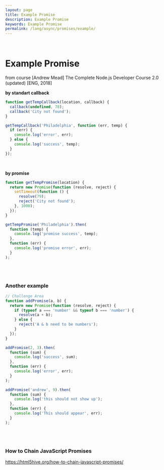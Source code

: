 ```yaml
---
layout: page
title: Example Promise
description: Example Promise
keywords: Example Promise
permalink: /lang/async/promises/example/
---
```


<br/>

# Example Promise

from course [Andrew Mead] The Complete Node.js Developer Course 2.0 (updated) [ENG, 2018]

**by standart callback**

```javascript
function getTempCallback(location, callback) {
  callback(undefined, 78);
  callback('City not found');
}

getTempCallback('Philadelphia', function (err, temp) {
  if (err) {
    console.log('error', err);
  } else {
    console.log('success', temp);
  }
});
```

<br/>

**by promise**

```javascript
function getTempPromise(location) {
  return new Promise(function (resolve, reject) {
    setTimeout(function () {
      resolve(79);
      reject('City not found');
    }, 1000);
  });
}

getTempPromise('Philadelphia').then(
  function (temp) {
    console.log('promise success', temp);
  },
  function (err) {
    console.log('promise error', err);
  }
);
```

<br/>
<br/>

### Another example

```javascript
// Challenge Area
function addPromise(a, b) {
  return new Promise(function (resolve, reject) {
    if (typeof a === 'number' && typeof b === 'number') {
      resolve(a + b);
    } else {
      reject('A & b need to be numbers');
    }
  });
}

addPromise(2, 3).then(
  function (sum) {
    console.log('success', sum);
  },
  function (err) {
    console.log('error', err);
  }
);

addPromise('andrew', 9).then(
  function (sum) {
    console.log('this should not show up');
  },
  function (err) {
    console.log('This should appear', err);
  }
);
```

<br/>
<br/>

### How to Chain JavaScript Promises

https://html5hive.org/how-to-chain-javascript-promises/
